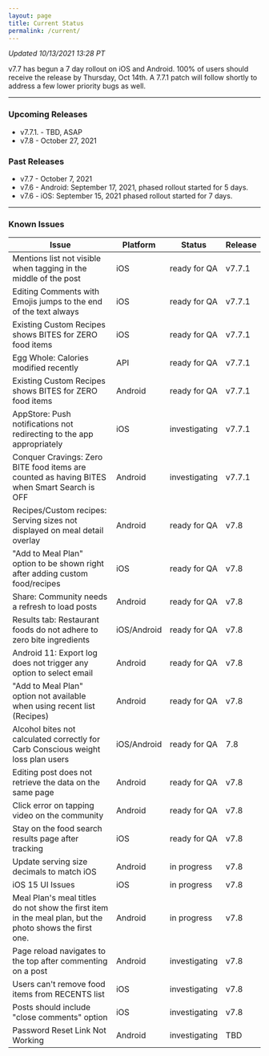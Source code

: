 ```yaml
---
layout: page
title: Current Status
permalink: /current/
---
```


_Updated 10/13/2021 13:28 PT_

v7.7 has begun a 7 day rollout on iOS and Android. 100% of users should receive the release by Thursday, Oct 14th. A 7.7.1 patch will follow shortly to address a few lower priority bugs as well. 

***

### Upcoming Releases
- v7.7.1. - TBD, ASAP
- v7.8    - October 27, 2021
 
### Past Releases
- v7.7    - October 7, 2021
- v7.6    - Android: September 17, 2021, phased rollout started for 5 days.
- v7.6    - iOS: September 15, 2021 phased rollout started for 7 days.

***

### Known Issues

|Issue                          |Platform   | Status    | Release           |
| ---                           | ---       | ---       | ---               |
|Mentions list not visible when tagging in the middle of the post|iOS|ready for QA| v7.7.1|
|Editing Comments with Emojis jumps to the end of the text always|iOS|ready for QA| v7.7.1|
|Existing Custom Recipes shows BITES for ZERO food items|iOS|ready for QA| v7.7.1|
|Egg Whole: Calories modified recently|API|ready for QA| v7.7.1|
|Existing Custom Recipes shows BITES for ZERO food items|Android|ready for QA| v7.7.1|
|AppStore: Push notifications not redirecting to the app appropriately|iOS|investigating| v7.7.1|
|Conquer Cravings: Zero BITE food items are counted as having BITES when Smart Search is OFF|Android|investigating| v7.7.1|
|Recipes/Custom recipes: Serving sizes not displayed on meal detail overlay |Android|ready for QA| v7.8|
|"Add to Meal Plan" option to be shown right after adding custom food/recipes |iOS|ready for QA| v7.8|
|Share: Community needs a refresh to load posts |Android|ready for QA| v7.8|
|Results tab: Restaurant foods do not adhere to zero bite ingredients |iOS/Android|ready for QA| v7.8|
|Android 11: Export log does not trigger any option to select email |Android|ready for QA| v7.8|
|"Add to Meal Plan" option not available when using recent list (Recipes) |Android|ready for QA| v7.8|
|Alcohol bites not calculated correctly for Carb Conscious weight loss plan users |iOS/Android|ready for QA| 7.8|
|Editing post does not retrieve the data on the same page |Android|ready for QA| v7.8|
|Click error on tapping video on the community |Android|ready for QA| v7.8|
|Stay on the food search results page after tracking|iOS|ready for QA| v7.8|
|Update serving size decimals to match iOS|Android|in progress| v7.8|
|iOS 15 UI Issues|iOS|in progress| v7.8|
|Meal Plan's meal titles do not show the first item in the meal plan, but the photo shows the first one. |Android|in progress| v7.8|
|Page reload navigates to the top after commenting on a post |Android|investigating| v7.8|
|Users can't remove food items from RECENTS list |iOS|investigating| v7.8|
|Posts should include "close comments" option |iOS|investigating| v7.8|
|Password Reset Link Not Working |Android|investigating| TBD|
